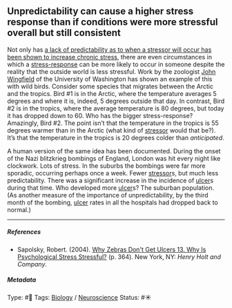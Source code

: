 ## Unpredictability can cause a higher stress response than if conditions were more stressful overall but still consistent

Not only has [a lack of predictability as to when a stressor will occur has been shown to increase chronic stress](A%20lack%20of%20predictability%20as%20to%20when%20a%20stressor%20will%20occur%20has%20been%20shown%20to%20increase%20chronic%20stress.md), there are even circumstances in which a [stress-response](Stress-response.md) can be more likely to occur in someone despite the reality that the outside world is less stressful. Work by the zoologist [John Wingfield]() of the University of Washington has shown an example of this with wild birds. Consider some species that migrates between the Arctic and the tropics. Bird #1 is in the Arctic, where the temperature averages 5 degrees and where it is, indeed, 5 degrees outside that day. In contrast, Bird #2 is in the tropics, where the average temperature is 80 degrees, but today it has dropped down to 60. Who has the bigger stress-response? Amazingly, Bird #2. The point isn’t that the temperature in the tropics is 55 degrees warmer than in the Arctic (what kind of [stressor](Stressor.md) would that be?). It’s that the temperature in the tropics is 20 degrees colder than *anticipated*.

A human version of the same idea has been documented. During the onset of the Nazi blitzkrieg bombings of England, London was hit every night like clockwork. Lots of stress. In the suburbs the bombings were far more sporadic, occurring perhaps once a week. Fewer [stressor](Stressor.md)s, but much less predictability. There was a significant increase in the incidence of [ulcer]()s during that time. Who developed more [ulcer]()s? The suburban population. (As another measure of the importance of unpredictability, by the third month of the bombing, [ulcer]() rates in all the hospitals had dropped back to normal.)

---

##### References

* Sapolsky, Robert. (2004). [Why Zebras Don't Get Ulcers 13. Why Is Psychological Stress Stressful?](Why%20Zebras%20Don't%20Get%20Ulcers%2013.%20Why%20Is%20Psychological%20Stress%20Stressful%3F.md) (p. 364). New York, NY: *Henry Holt and Company*.

##### Metadata

Type: #🔴 
Tags: [Biology]() / [Neuroscience](Neuroscience.md) 
Status: #☀️ 
